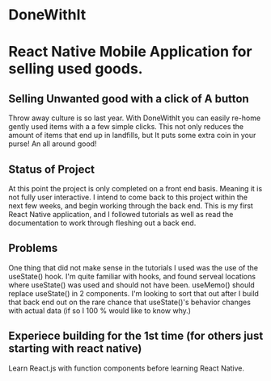 # DoneWithIt
# React Native Mobile Application for selling used goods. 

## Selling Unwanted good with a click of A button 
Throw away culture is so last year. With DoneWithIt you can easily re-home gently used items with a a few simple clicks. 
This not only reduces the amount of items that end up in landfills, but It puts some extra coin in your purse! An all around good!

## Status of Project 
At this point the project is only completed on a front end basis. Meaning it is not fully user interactive. 
I intend to come back to this project within the next few weeks, and begin working through the back end. 
This is my first React Native application, and I followed tutorials as well as read the documentation to work through fleshing out a back end. 

## Problems 

One thing that did not make sense in the tutorials I used was the use of the useState() hook. I'm quite familiar with hooks, and found serveal locations where useState()
was used and should not have been. useMemo() should replace useState() in 2 components. I'm looking to sort that out after I build that back end out on the rare chance that
useState()'s behavior changes with actual data (if so I 100 % would like to know why.) 

## Experiece building for the 1st time (for others just starting with react native)

Learn React.js with function components before learning React Native.   

